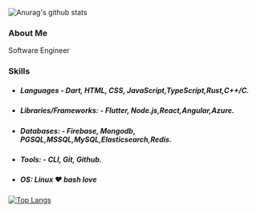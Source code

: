 ![Anurag's github stats](https://github-readme-stats.vercel.app/api?username=idontsudo&show_icons=true&count_private=true&theme=radical&include_all_commits)
### About Me
Software Engineer  
### Skills
- #####   Languages - Dart, HTML, CSS, JavaScript,TypeScript,Rust,C++/C.

- ##### Libraries/Frameworks: - Flutter, Node.js,React,Angular,Azure.

- ##### Databases: - Firebase, Mongodb, PGSQL,MSSQL,MySQL,Elasticsearch,Redis.

- ##### Tools: - CLI, Git, Github.
- ##### OS: Linux ❤ bash love 

[![Top Langs](https://github-readme-stats.vercel.app/api/top-langs/?username=anuraghazra&layout=compact)](https://github.com/anuraghazra/github-readme-stats)
